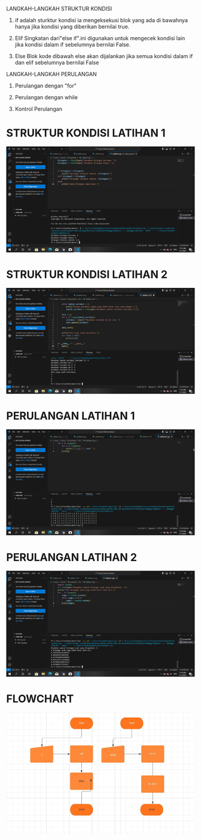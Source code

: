 LANGKAH-LANGKAH STRUKTUR KONDISI

1. if adalah sturktur kondisi ia mengeksekusi blok yang ada di bawahnya hanya jika kondisi yang diberikan bernilai true.

2. Elif Singkatan dari"else if".ini digunakan untuk mengecek kondisi lain jika kondisi dalam if sebelumnya bernilai False.

3. Else Blok kode dibawah else akan dijalankan jika semua kondisi dalam if dan elif sebelumnya bernilai False

LANGKAH-LANGKAH PERULANGAN

1. Perulangan dengan "for"

2. Perulangan dengan while

3. Kontrol Perulangan

# STRUKTUR KONDISI LATIHAN 1
![gambar](Latihan1.py.png)

# STRUKTUR KONDISI LATIHAN 2
![gambar](Latihan2.py.png)

# PERULANGAN LATIHAN 1
![gambar](Latihan3.py.png)

# PERULANGAN LATIHAN 2
![gambar](Latihan4.py.png)

# FLOWCHART
![gambar](FLOWCHART.jpeg)




